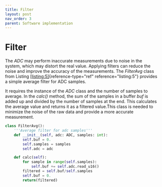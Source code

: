 ```yaml
---
title: Filter
layout: post
nav_order: 3
parent: Software implementation
---
```


# Filter

The *ADC* may perform inaccurate measurements due to noise in the
system, which may distort the real value. Applying filters can reduce
the noise and improve the accuracy of the measurements. The *FilterAvg*
class from Listing [\[listing:5\]](#listing:5){reference-type="ref"
reference="listing:5"} provides a simple average filter for
ADC samples.

It requires the instance of the *ADC* class and the number of samples to
average. In the *calc()* method, the sum of the samples in a buffer
*buf* is added up and divided by the number of samples at the end. This
calculates the average value and returns it as a filtered value.Ṫhis
class is needed to minimize the noise of the raw data and provide a more
accurate measurement.


```python
class FilterAvg():
    '''Average filter for adc samples'''
    def __init__(self, adc: ADC, samples: int):
        self.buf = 0.
        self.samples = samples
        self.adc = adc

    def calc(self):
        for sample in range(self.samples):
            self.buf += self.adc.read_u16()
        filtered = self.buf/self.samples
        self.buf = 0.
        return(filtered)
```
